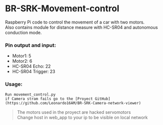 # BR-SRK-Movement-control
Raspberry Pi code to control the movement of a car with two motors.  
Also contains module for distance measure with HC-SR04 and autonomous conduction mode.


### Pin output and input:
 - Motor1: 5
 - Motor2: 6
 - HC-SR04 Echo: 22
 - HC-SR04 Trigger: 23
 
### Usage: 
    Run movement_control.py
    if Camera stram fails go to the [Proyect GitHub](https://github.com/Leonardo16AM/BR-SRK-Camera-network-viewer)

 >The motors used in the proyect are hacked servomotors  
 >Change host in web_app to your ip to be visible on local network 
